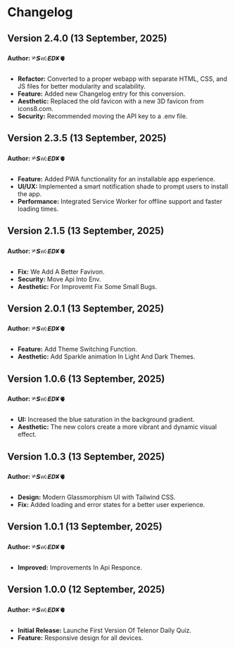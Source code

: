 # Changelog

## Version 2.4.0 (13 September, 2025)
**Author:** ༯𝙎ค૯𝙀𝘿✘🫀
* **Refactor:** Converted to a proper webapp with separate HTML, CSS, and JS files for better modularity and scalability.
* **Feature:** Added new Changelog entry for this conversion.
* **Aesthetic:** Replaced the old favicon with a new 3D favicon from icons8.com.
* **Security:** Recommended moving the API key to a .env file.

## Version 2.3.5 (13 September, 2025)
**Author:** ༯𝙎ค૯𝙀𝘿✘🫀
* **Feature:** Added PWA functionality for an installable app experience.
* **UI/UX:** Implemented a smart notification shade to prompt users to install the app.
* **Performance:** Integrated Service Worker for offline support and faster loading times.

## Version 2.1.5 (13 September, 2025)
**Author:** ༯𝙎ค૯𝙀𝘿✘🫀
* **Fix:** We Add A Better Favivon.
* **Security:** Move Api Into Env.
* **Aesthetic:** For Improvemt Fix Some Small Bugs.

## Version 2.0.1 (13 September, 2025)
**Author:** ༯𝙎ค૯𝙀𝘿✘🫀
* **Feature:** Add Theme Switching Function.
* **Aesthetic:** Add Sparkle animation In Light And Dark Themes.

## Version 1.0.6 (13 September, 2025)
**Author:** ༯𝙎ค૯𝙀𝘿✘🫀
* **UI:** Increased the blue saturation in the background gradient.
* **Aesthetic:** The new colors create a more vibrant and dynamic visual effect.

## Version 1.0.3 (13 September, 2025)
**Author:** ༯𝙎ค૯𝙀𝘿✘🫀
* **Design:** Modern Glassmorphism UI with Tailwind CSS.
* **Fix:** Added loading and error states for a better user experience.

## Version 1.0.1 (13 September, 2025)
**Author:** ༯𝙎ค૯𝙀𝘿✘🫀
* **Improved:** Improvements In Api Responce.

## Version 1.0.0 (12 September, 2025)
**Author:** ༯𝙎ค૯𝙀𝘿✘🫀
* **Initial Release:** Launche First Version Of Telenor Daily Quiz.
* **Feature:** Responsive design for all devices.

